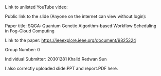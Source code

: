 Link to unlisted YouTube video:
[](https://www.youtube.com/@Khalid_Redwan/featured)


Public link to the slide (Anyone on the internet can view without login):
[](https://docs.google.com/presentation/d/1VeQdFNR-_pOWuF7FLZpvfGwfMlF4bpWhRvjDh32LIMU/edit?usp=sharing)


Paper title:
SQGA: Quantum Genetic Algorithm-based Workflow Scheduling in Fog-Cloud Computing

Link to the paper:
https://ieeexplore.ieee.org/document/9825324

Group Number:
0

Individual Submitter:
20301281 Khalid Redwan Sun

I also correctly uploaded slide.PPT and report.PDF here.
